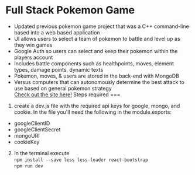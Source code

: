 Full Stack Pokemon Game
===
* Updated previous pokemon game project that was a C++ command-line based into a web based application<br />
* UI allows users to select a team of pokemon to battle and level up as they win games<br />
* Google Auth so users can select and keep their pokemon within the players account<br />
* Includes battle components such as healthpoints, moves, element types, damage points, dynamic texts<br />
* Pokemon, moves, & users are stored in the back-end with MongoDB<br />
* Versus computers that can autonomously determine the best attack to use based on general pokemon strategy<br />
[Check out the site here!](https://whispering-savannah-71164.herokuapp.com/)
Steps required
===
1. create a dev.js file with the required api keys for google, mongo, and cookie. In the file you'll need the following in the module.exports:<br />
* googleClientID<br />
* googleClientSecret<br />
* mongoURI<br />
* cookieKey<br />
2. In the terminal execute <br />
```npm install --save less less-loader react-bootstrap```<br />
```npm run dev```
